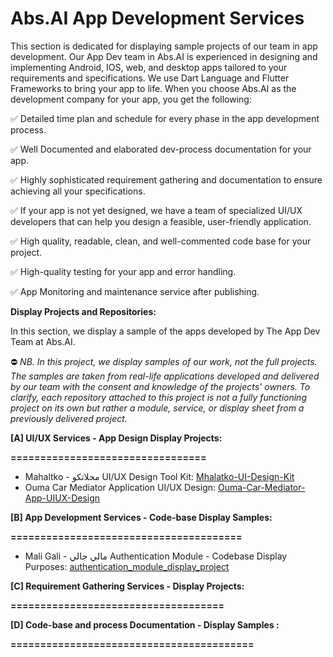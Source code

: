 # Abs.AI App Development Services

This section is dedicated for displaying sample projects of our team in app development. Our App Dev team in Abs.AI is experienced in designing and implementing Android, IOS, web, and desktop apps tailored to your requirements and specifications. We use Dart Language and Flutter Frameworks to bring your app to life. When you choose Abs.AI as the development company for your app, you get the following:

✅ Detailed time plan and schedule for every phase in the app development process.

✅ Well Documented and elaborated dev-process documentation for your app.

✅ Highly sophisticated requirement gathering and documentation to ensure achieving all your specifications.

✅ If your app is not yet designed, we have a team of specialized UI/UX developers that can help you design a feasible, user-friendly application.

✅ High quality, readable, clean, and well-commented code base for your project.

✅ High-quality testing for your app and error handling. 

✅ App Monitoring and maintenance service after publishing.

**Display Projects and Repositories:**
 
In this section, we display a sample of the apps developed by The App Dev Team at Abs.AI. 

⛔ _NB. In this project, we display samples of our work, not the full projects. The samples are taken from real-life applications developed and delivered by our team with the consent and knowledge of the projects' owners. To clarify, each repository attached to this project is not a fully functioning project on its own but rather a module, service, or display sheet from a previously delivered project._


**[A] UI/UX Services - App Design Display Projects:**

**=================================**
- Mahaltko - محلاتكو UI/UX Design Tool Kit: [Mhalatko-UI-Design-Kit](https://www.behance.net/gallery/178507695/Mhalatko-UI-Design-Kit)
- Ouma Car Mediator Application UI/UX Design: [Ouma-Car-Mediator-App-UIUX-Design](https://www.behance.net/gallery/178511677/Ouma-Car-Mediator-App-UIUX-Design)

**[B] App Development Services - Code-base Display Samples:**

**=======================================**
- Mali Gali - مالي جالي Authentication Module - Codebase Display Purposes: [authentication_module_display_project](https://github.com/Abs-AI-Display-projects/authentication_module_display_project.git)

**[C] Requirement Gathering Services - Display Projects:**

**====================================**


**[D] Code-base and process Documentation - Display Samples :**

**=========================================**
